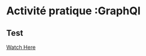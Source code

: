 # Activité pratique :GraphQl

## Test
[Watch Here ](https://drive.google.com/file/d/1kwufG75aNClXd2lUytfVD4ut9GDfDf1g/view?usp=drive_link)
